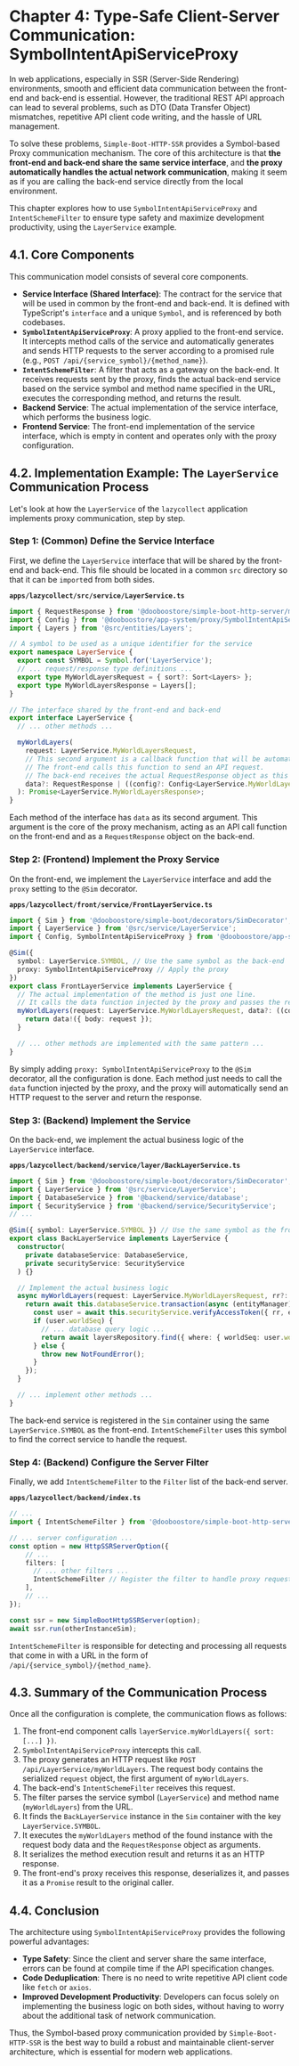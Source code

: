 # Chapter 4: Type-Safe Client-Server Communication: SymbolIntentApiServiceProxy

In web applications, especially in SSR (Server-Side Rendering) environments, smooth and efficient data communication between the front-end and back-end is essential. However, the traditional REST API approach can lead to several problems, such as DTO (Data Transfer Object) mismatches, repetitive API client code writing, and the hassle of URL management.

To solve these problems, `Simple-Boot-HTTP-SSR` provides a Symbol-based Proxy communication mechanism. The core of this architecture is that **the front-end and back-end share the same service interface**, and **the proxy automatically handles the actual network communication**, making it seem as if you are calling the back-end service directly from the local environment.

This chapter explores how to use `SymbolIntentApiServiceProxy` and `IntentSchemeFilter` to ensure type safety and maximize development productivity, using the `LayerService` example.

## 4.1. Core Components

This communication model consists of several core components.

-   **Service Interface (Shared Interface)**: The contract for the service that will be used in common by the front-end and back-end. It is defined with TypeScript's `interface` and a unique `Symbol`, and is referenced by both codebases.
-   **`SymbolIntentApiServiceProxy`**: A proxy applied to the front-end service. It intercepts method calls of the service and automatically generates and sends HTTP requests to the server according to a promised rule (e.g., `POST /api/{service_symbol}/{method_name}`).
-   **`IntentSchemeFilter`**: A filter that acts as a gateway on the back-end. It receives requests sent by the proxy, finds the actual back-end service based on the service symbol and method name specified in the URL, executes the corresponding method, and returns the result.
-   **Backend Service**: The actual implementation of the service interface, which performs the business logic.
-   **Frontend Service**: The front-end implementation of the service interface, which is empty in content and operates only with the proxy configuration.

## 4.2. Implementation Example: The `LayerService` Communication Process

Let's look at how the `LayerService` of the `lazycollect` application implements proxy communication, step by step.

### Step 1: (Common) Define the Service Interface

First, we define the `LayerService` interface that will be shared by the front-end and back-end. This file should be located in a common `src` directory so that it can be `import`ed from both sides.

**`apps/lazycollect/src/service/LayerService.ts`**
```typescript
import { RequestResponse } from '@dooboostore/simple-boot-http-server/models/RequestResponse';
import { Config } from '@dooboostore/app-system/proxy/SymbolIntentApiServiceProxy';
import { Layers } from '@src/entities/Layers';

// A symbol to be used as a unique identifier for the service
export namespace LayerService {
  export const SYMBOL = Symbol.for('LayerService');
  // ... request/response type definitions ...
  export type MyWorldLayersRequest = { sort?: Sort<Layers> };
  export type MyWorldLayersResponse = Layers[];
}

// The interface shared by the front-end and back-end
export interface LayerService {
  // ... other methods ...

  myWorldLayers(
    request: LayerService.MyWorldLayersRequest,
    // This second argument is a callback function that will be automatically injected by the proxy.
    // The front-end calls this function to send an API request.
    // The back-end receives the actual RequestResponse object as this argument.
    data?: RequestResponse | ((config?: Config<LayerService.MyWorldLayersRequest>) => Promise<LayerService.MyWorldLayersResponse>)
  ): Promise<LayerService.MyWorldLayersResponse>;
}
```
Each method of the interface has `data` as its second argument. This argument is the core of the proxy mechanism, acting as an API call function on the front-end and as a `RequestResponse` object on the back-end.

### Step 2: (Frontend) Implement the Proxy Service

On the front-end, we implement the `LayerService` interface and add the `proxy` setting to the `@Sim` decorator.

**`apps/lazycollect/front/service/FrontLayerService.ts`**
```typescript
import { Sim } from '@dooboostore/simple-boot/decorators/SimDecorator';
import { LayerService } from '@src/service/LayerService';
import { Config, SymbolIntentApiServiceProxy } from '@dooboostore/app-system/proxy/SymbolIntentApiServiceProxy';

@Sim({
  symbol: LayerService.SYMBOL, // Use the same symbol as the back-end
  proxy: SymbolIntentApiServiceProxy // Apply the proxy
})
export class FrontLayerService implements LayerService {
  // The actual implementation of the method is just one line.
  // It calls the data function injected by the proxy and passes the request data.
  myWorldLayers(request: LayerService.MyWorldLayersRequest, data?: ((config?: Config<...>) => Promise<...>): Promise<LayerService.MyWorldLayersResponse> {
    return data!({ body: request });
  }

  // ... other methods are implemented with the same pattern ...
}
```
By simply adding `proxy: SymbolIntentApiServiceProxy` to the `@Sim` decorator, all the configuration is done. Each method just needs to call the `data` function injected by the proxy, and the proxy will automatically send an HTTP request to the server and return the response.

### Step 3: (Backend) Implement the Service

On the back-end, we implement the actual business logic of the `LayerService` interface.

**`apps/lazycollect/backend/service/layer/BackLayerService.ts`**
```typescript
import { Sim } from '@dooboostore/simple-boot/decorators/SimDecorator';
import { LayerService } from '@src/service/LayerService';
import { DatabaseService } from '@backend/service/database';
import { SecurityService } from '@backend/service/SecurityService';
// ...

@Sim({ symbol: LayerService.SYMBOL }) // Use the same symbol as the front-end
export class BackLayerService implements LayerService {
  constructor(
    private databaseService: DatabaseService,
    private securityService: SecurityService
  ) {}

  // Implement the actual business logic
  async myWorldLayers(request: LayerService.MyWorldLayersRequest, rr?: RequestResponse): Promise<LayerService.MyWorldLayersResponse> {
    return await this.databaseService.transaction(async (entityManager) => {
      const user = await this.securityService.verifyAccessToken({ rr, entityManager });
      if (user.worldSeq) {
        // ... database query logic ...
        return await layersRepository.find({ where: { worldSeq: user.worldSeq, ... } });
      } else {
        throw new NotFoundError();
      }
    });
  }

  // ... implement other methods ...
}
```
The back-end service is registered in the `Sim` container using the same `LayerService.SYMBOL` as the front-end. `IntentSchemeFilter` uses this symbol to find the correct service to handle the request.

### Step 4: (Backend) Configure the Server Filter

Finally, we add `IntentSchemeFilter` to the `Filter` list of the back-end server.

**`apps/lazycollect/backend/index.ts`**
```typescript
// ...
import { IntentSchemeFilter } from '@dooboostore/simple-boot-http-server-ssr/filters/IntentSchemeFilter';

// ... server configuration ...
const option = new HttpSSRServerOption({
    // ...
    filters: [
      // ... other filters ...
      IntentSchemeFilter // Register the filter to handle proxy requests
    ],
    // ...
});

const ssr = new SimpleBootHttpSSRServer(option);
await ssr.run(otherInstanceSim);
```
`IntentSchemeFilter` is responsible for detecting and processing all requests that come in with a URL in the form of `/api/{service_symbol}/{method_name}`.

## 4.3. Summary of the Communication Process

Once all the configuration is complete, the communication flows as follows:

1.  The front-end component calls `layerService.myWorldLayers({ sort: [...] })`.
2.  `SymbolIntentApiServiceProxy` intercepts this call.
3.  The proxy generates an HTTP request like `POST /api/LayerService/myWorldLayers`. The request body contains the serialized `request` object, the first argument of `myWorldLayers`.
4.  The back-end's `IntentSchemeFilter` receives this request.
5.  The filter parses the service symbol (`LayerService`) and method name (`myWorldLayers`) from the URL.
6.  It finds the `BackLayerService` instance in the `Sim` container with the key `LayerService.SYMBOL`.
7.  It executes the `myWorldLayers` method of the found instance with the request body data and the `RequestResponse` object as arguments.
8.  It serializes the method execution result and returns it as an HTTP response.
9.  The front-end's proxy receives this response, deserializes it, and passes it as a `Promise` result to the original caller.

## 4.4. Conclusion

The architecture using `SymbolIntentApiServiceProxy` provides the following powerful advantages:

-   **Type Safety**: Since the client and server share the same interface, errors can be found at compile time if the API specification changes.
-   **Code Deduplication**: There is no need to write repetitive API client code like `fetch` or `axios`.
-   **Improved Development Productivity**: Developers can focus solely on implementing the business logic on both sides, without having to worry about the additional task of network communication.

Thus, the Symbol-based proxy communication provided by `Simple-Boot-HTTP-SSR` is the best way to build a robust and maintainable client-server architecture, which is essential for modern web applications.
